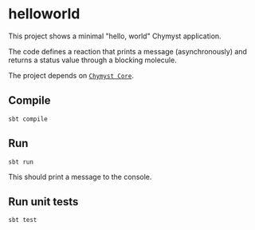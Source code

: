 # helloworld

This project shows a minimal "hello, world" Chymyst application.

The code defines a reaction that prints a message (asynchronously) and returns a status value through a blocking molecule.

The project depends on [`Chymyst Core`](https://github.com/Chymyst/joinrun-scala).

## Compile

`sbt compile`

## Run

`sbt run`

This should print a message to the console.

## Run unit tests

`sbt test`
